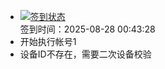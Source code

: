 - [![签到状态](https://github.com/womade/Cloud189-Actions/actions/workflows/main.yml/badge.svg?branch=main)](https://github.com/womade/Cloud189-Actions/actions/workflows/main.yml) <br> 签到时间：2025-08-28 00:43:28
- 开始执行帐号1
- 设备ID不存在，需要二次设备校验
